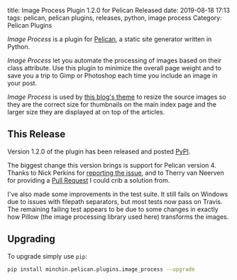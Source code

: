 title: Image Process Plugin 1.2.0 for Pelican Released
date: 2019-08-18 17:13
tags: pelican, pelican plugins, releases, python, image process
Category: Pelican Plugins

*Image Process* is a plugin for [Pelican](http://docs.getpelican.com/),
a static site generator written in Python.

*Image Process* let you automate the processing of images based on their
class attribute. Use this plugin to minimize the overall page weight and
to save you a trip to Gimp or Photoshop each time you include an image
in your post.

*Image Process* is used by
[this blog's theme](https://github.com/MinchinWeb/seafoam) to resize the source
images so they are the correct size for thumbnails on the main index page and
the larger size they are displayed at on top of the articles.

## This Release

<!-- PELICAN_BEGIN_SUMMARY -->

Version 1.2.0 of the plugin has been released and
posted [PyPI](https://pypi.org/project/minchin.pelican.plugins.image-process/).

The biggest change this version brings is support for Pelican version 4. Thanks
to Nick Perkins for [reporting the
issue](https://github.com/MinchinWeb/minchin.pelican.plugins.image_process/issues/5),
and to Therry van Neerven for providing a [Pull
Request](https://github.com/whiskyechobravo/image_process/pull/19) I could crib
a solution from.

<!-- read more -->

I've also made some improvements in the test suite. It still fails on Windows
due to issues with filepath separators, but most tests now pass on Travis. The
remaining failing test appears to be due to some changes in exactly how Pillow
(the image processing library used here) transforms the images.

## Upgrading

To upgrade simply use `pip`:

~~~sh
pip install minchin.pelican.plugins.image_process --upgrade
~~~
